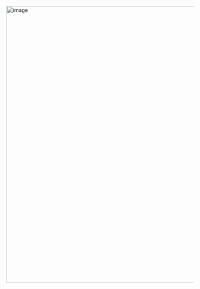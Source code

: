 <img width="1821" height="744" alt="image" src="https://github.com/user-attachments/assets/94dcfdb7-de6d-4d41-87ed-fe195bc32bbe" />

